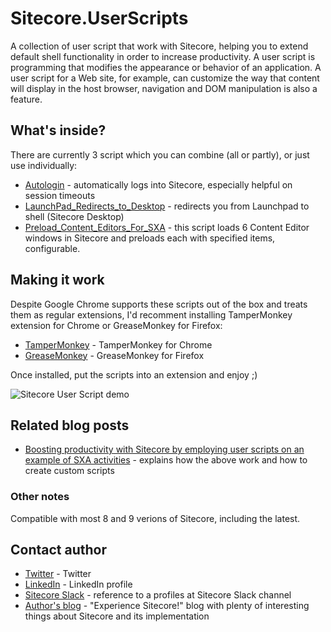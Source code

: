 # Sitecore.UserScripts

A collection of user script that work with Sitecore, helping you to extend default shell functionality in order to increase productivity. A user script is programming that modifies the appearance or behavior of an application. A user script for a Web site, for example, can customize the way that content will display in the host browser, navigation and DOM manipulation is also a feature. 

## What's inside?

There are currently 3 script which you can combine (all or partly), or just use individually:
* [Autologin](https://github.com/MartinMiles/Sitecore.UserScripts/blob/master/Sitecore.UserScripts.Autologin.user.js) - automatically logs into Sitecore, especially helpful on session timeouts
* [LaunchPad_Redirects_to_Desktop](https://github.com/MartinMiles/Sitecore.UserScripts/blob/master/Sitecore.UserScripts.LaunchPad_Redirects_to_Desktop.user.js) - redirects you from Launchpad to shell (Sitecore Desktop)
* [Preload_Content_Editors_For_SXA](https://github.com/MartinMiles/Sitecore.UserScripts/blob/master/Sitecore.UserScripts.Preload_Content_Editors_For_SXA.user.js) - this script loads 6 Content Editor windows in Sitecore and preloads each with specified items, configurable.


## Making it work

Despite Google Chrome supports these scripts out of the box and treats them as regular extensions, I'd recomment installing TamperMonkey extension for Chrome or GreaseMonkey for Firefox:
* [TamperMonkey](https://chrome.google.com/webstore/detail/tampermonkey/dhdgffkkebhmkfjojejmpbldmpobfkfo) - TamperMonkey for Chrome
* [GreaseMonkey](https://addons.mozilla.org/en-GB/firefox/addon/greasemonkey/) - GreaseMonkey for Firefox

Once installed, put the scripts into an extension and enjoy ;)


![Sitecore User Script demo](https://raw.githubusercontent.com/wiki/MartinMiles/Sitecore.UserScripts/images/Pre-load_content_editors.gif "Sitecore User Script demo") 


## Related blog posts

* [Boosting productivity with Sitecore by employing user scripts on an example of SXA activities](http://blog.MartinMiles.net/post/boosting-productivity-with-sitecore-by-employing-user-scripts-on-an-example-of-sxa-activities/post/boosting-productivity-with-sitecore-by-employing-user-scripts-on-an-example-of-sxa-activities) - explains how the above work and how to create custom scripts

### Other notes

Compatible with most 8 and 9 verions of Sitecore, including the latest.


## Contact author

* [Twitter](https://twitter.com/SitecoreMartin) - Twitter
* [LinkedIn](https://www.linkedin.com/in/martin-miles/) - LinkedIn profile
* [Sitecore Slack](https://sitecorechat.slack.com/team/U0KDE1VD3/) - reference to a profiles at Sitecore Slack channel
* [Author's blog](http://blog.MartinMiles.net/) - "Experience Sitecore!" blog with plenty of interesting things about Sitecore and its implementation
